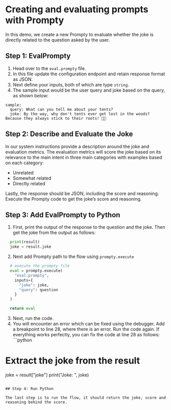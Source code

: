 # Creating and evaluating prompts with Prompty

In this demo, we create a new Prompty to evaluate whether the joke is directly related to the question asked by the user.

## Step 1: EvalPrompty

1. Head over to the ``eval.prompty`` file.
1. In this file update the configuration endpoint and retain response format as JSON.
1. Next define your inputs, both of which are type ``string``. 
1. The sample input would be the user query and joke based on the query, as shown below:

```
sample:
  query: What can you tell me about your tents?
  joke: By the way, why don't tents ever get lost in the woods? Because they always stick to their roots! 🌲😄
```

## Step 2: Describe and Evaluate the Joke
In our system instructions provide a description around the joke and evaluation metrics. The evaluation metrics will score the joke based on its relevance to the main intent in three main categories with examples based on each category: 
    
- Unrelated
- Somewhat related
- Directly related

Lastly, the response should be JSON, including the score and reasoning. Execute the Prompty code to get the joke’s score and reasoning.

## Step 3: Add EvalPrompty to Python

1. First, print the output of the response to the question and the joke. Then get the joke from the output as follows:

```python
  print(result)
  joke = result.joke
```

2. Next add Prompty path to the flow using ``prompty.execute``

``` python
  # execute the prompty file
  eval = prompty.execute(
    "eval.prompty", 
    inputs={
      "joke": joke,
      "query": question
    }
  )

  return eval
```
3. Next, run the code. 
4. You will encounter an error which can be fixed using the debugger. Add a breakpoint to line 28, where there is an error. Run the code again. If everything works perfectly, you can fix the code at line 28 as follows: ```python
  # Extract the joke from the result
  joke = result["joke"]
  print("Joke: ", joke)
```

## Step 4: Run Python

The last step is to run the flow, it should return the joke, score and reasoning behind the score.